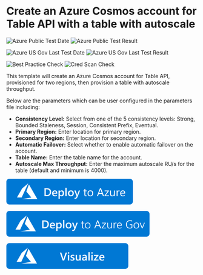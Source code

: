 # Create an Azure Cosmos account for Table API with a table with autoscale

![Azure Public Test Date](https://azurequickstartsservice.blob.core.windows.net/badges/quickstarts/microsoft.documentdb/cosmosdb-table-autoscale/PublicLastTestDate.svg)
![Azure Public Test Result](https://azurequickstartsservice.blob.core.windows.net/badges/quickstarts/microsoft.documentdb/cosmosdb-table-autoscale/PublicDeployment.svg)

![Azure US Gov Last Test Date](https://azurequickstartsservice.blob.core.windows.net/badges/quickstarts/microsoft.documentdb/cosmosdb-table-autoscale/FairfaxLastTestDate.svg)
![Azure US Gov Last Test Result](https://azurequickstartsservice.blob.core.windows.net/badges/quickstarts/microsoft.documentdb/cosmosdb-table-autoscale/FairfaxDeployment.svg)

![Best Practice Check](https://azurequickstartsservice.blob.core.windows.net/badges/quickstarts/microsoft.documentdb/cosmosdb-table-autoscale/BestPracticeResult.svg)
![Cred Scan Check](https://azurequickstartsservice.blob.core.windows.net/badges/quickstarts/microsoft.documentdb/cosmosdb-table-autoscale/CredScanResult.svg)

This template will create an Azure Cosmos account for Table API, provisioned for two regions, then provision a table with autoscale throughput.

Below are the parameters which can be user configured in the parameters file including:

- **Consistency Level:** Select from one of the 5 consistency levels: Strong, Bounded Staleness, Session, Consistent Prefix, Eventual.
- **Primary Region:** Enter location for primary region.
- **Secondary Region:** Enter location for secondary region.
- **Automatic Failover:** Select whether to enable automatic failover on the account.
- **Table Name:** Enter the table name for the account.
- **Autoscale Max Throughput:** Enter the maximum autoscale RU/s for the table (default and minimum is 4000).

[![Deploy To Azure](https://raw.githubusercontent.com/Azure/azure-quickstart-templates/master/1-CONTRIBUTION-GUIDE/images/deploytoazure.svg?sanitize=true)](https://portal.azure.com/#create/Microsoft.Template/uri/https%3A%2F%2Fraw.githubusercontent.com%2FAzure%2Fazure-quickstart-templates%2Fmaster%2Fquickstarts%2Fmicrosoft.documentdb%2Fcosmosdb-table-autoscale%2Fazuredeploy.json)  

[![Deploy To Azure Gov](https://raw.githubusercontent.com/Azure/azure-quickstart-templates/master/1-CONTRIBUTION-GUIDE/images/deploytoazuregov.svg?sanitize=true)](https://portal.azure.us/#create/Microsoft.Template/uri/https%3A%2F%2Fraw.githubusercontent.com%2FAzure%2Fazure-quickstart-templates%2Fmaster%2Fquickstarts%2Fmicrosoft.documentdb%2Fcosmosdb-table-autoscale%2Fazuredeploy.json)

[![Visualize](https://raw.githubusercontent.com/Azure/azure-quickstart-templates/master/1-CONTRIBUTION-GUIDE/images/visualizebutton.svg?sanitize=true)](http://armviz.io/#/?load=https%3A%2F%2Fraw.githubusercontent.com%2FAzure%2Fazure-quickstart-templates%2Fmaster%2Fquickstarts%2Fmicrosoft.documentdb%2Fcosmosdb-table-autoscale%2Fazuredeploy.json)
